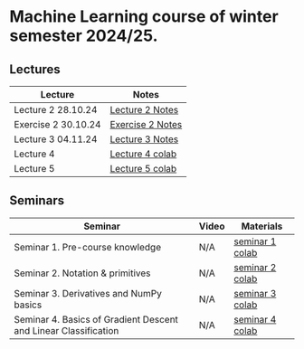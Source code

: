 # Machine Learning course of winter semester 2024/25.

## Lectures
Lecture | Notes |
| ----- |  ----- |
| Lecture 2 28.10.24 | [Lecture 2 Notes] |
| Exercise 2 30.10.24 | [Exercise 2 Notes] |
| Lecture 3 04.11.24 | [Lecture 3 Notes] |
| Lecture 4 | [Lecture 4 colab] |
| Lecture 5 | [Lecture 5 colab] |

## Seminars 
Seminar | Video | Materials | 
| ----- | ------ | ----- |
| Seminar 1. Pre-course knowledge | N/A | [seminar 1 colab] |
| Seminar 2. Notation & primitives | N/A | [seminar 2 colab] |
| Seminar 3. Derivatives and NumPy basics | N/A | [seminar 3 colab] |
| Seminar 4. Basics of Gradient Descent and Linear Classification | N/A | [seminar 4 colab] |

[seminar 1 colab]: https://colab.research.google.com/drive/1uWDBCxhqb_C03k5CpgQ_JB9tov3UCmmu
[seminar 2 colab]: https://colab.research.google.com/drive/1lQecP0HAwYWORQz9aj008YTs0B8WtDgs?usp=sharing
[seminar 3 colab]: https://colab.research.google.com/drive/11pQ-tfj6YNZdB41vxkbyD0UrIQAS24SW?usp=sharing
[seminar 4 colab]: https://colab.research.google.com/drive/17JDbyiZuPvmRQn6Edz0BH0NxYAMrVTM0?usp=sharing
[Lecture 2 Notes]: https://drive.google.com/file/d/1H1SrB0Za8cqyUGnc-VQ5PcNqodT4xkoF/view?usp=sharing
[Exercise 2 Notes]: https://drive.google.com/file/d/1w2UNnP0vJvqfXkZo4prESc69kCCo_Lic/view?usp=sharing
[Lecture 3 Notes]: https://colab.research.google.com/drive/1wpffZTpKV4yfVRajEuIaxHYlaD-9Dcn2#scrollTo=nG4b2__chiTV
[Lecture 4 colab]: https://colab.research.google.com/drive/1OYsLgWEFOZ17njtX6ILxS4fxFtOmDJhQ?usp=sharing
[Lecture 5 colab]: https://colab.research.google.com/drive/1fXDv5N--J8uwomXJRcaSr2KUk95lIrbr?usp=sharing
